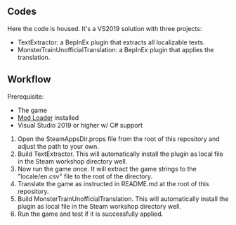 ## Codes

Here the code is housed. It's a VS2019 solution with three projects:

- TextExtractor: a BepInEx plugin that extracts all localizable texts.
- MonsterTrainUnofficialTranslation: a BepInEx plugin that applies the translation.

## Workflow

Prerequisite:

- The game
- [Mod Loader](https://steamcommunity.com/sharedfiles/filedetails/?id=2187468759) installed
- Visual Studio 2019 or higher w/ C# support

1. Open the SteamAppsDir.props file from the root of this repository and adjust the path to your own.
2. Build TextExtractor. This will automatically install the plugin as local file in the Steam workshop directory well.
3. Now run the game once. It will extract the game strings to the "locale/en.csv" file to the root of the directory.
4. Translate the game as instructed in README.md at the root of this repository.
5. Build MonsterTrainUnofficialTranslation. This will automatically install the plugin as local file in the Steam workshop directory well.
6. Run the game and test if it is successfully applied.

